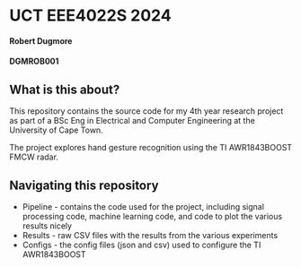# UCT EEE4022S 2024
#### Robert Dugmore
#### DGMROB001

## What is this about?

This repository contains the source code for my 4th year research project as part of a BSc Eng in Electrical and Computer Engineering at the University of Cape Town.

The project explores hand gesture recognition using the TI AWR1843BOOST FMCW radar.

## Navigating this repository

* Pipeline - contains the code used for the project, including signal processing code, machine learning code, and code to plot the various results nicely
* Results - raw CSV files with the results from the various experiments
* Configs - the config files (json and csv) used to configure the TI AWR1843BOOST